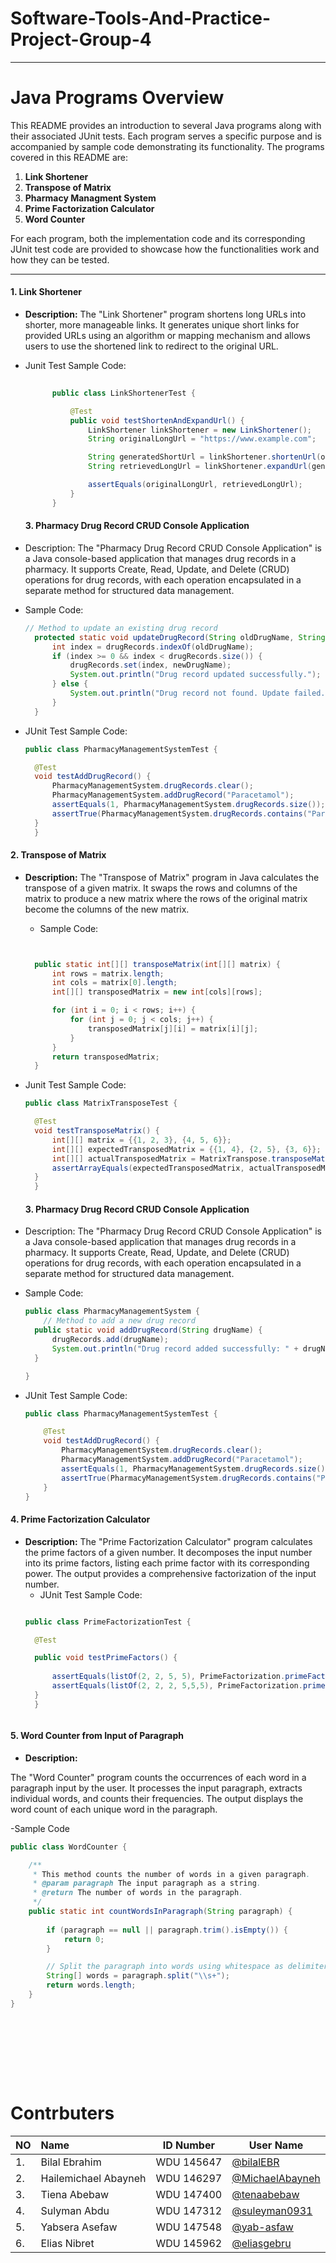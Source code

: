  # Software-Tools-And-Practice-Project-Group-4<br>

---

# Java Programs Overview

This README provides an introduction to several Java programs along with their associated JUnit tests. Each program serves a specific purpose and is accompanied by sample code demonstrating its functionality. The programs covered in this README are:

1. **Link Shortener**
2. **Transpose of Matrix**
3. **Pharmacy Managment System**
4. **Prime Factorization Calculator**
5. **Word Counter**


For each program, both the implementation code and its corresponding JUnit test code are provided to showcase how the functionalities work and how they can be tested.

---
#### 1. Link Shortener
- **Description:**
  The "Link Shortener" program shortens long URLs into shorter, more manageable links. It generates unique short links for provided URLs using an algorithm or mapping mechanism and allows users to use the shortened link to redirect to the original URL.


- Junit Test Sample Code:
  ```java
          
        public class LinkShortenerTest {

            @Test
            public void testShortenAndExpandUrl() {
                LinkShortener linkShortener = new LinkShortener();
                String originalLongUrl = "https://www.example.com";

                String generatedShortUrl = linkShortener.shortenUrl(originalLongUrl);
                String retrievedLongUrl = linkShortener.expandUrl(generatedShortUrl);

                assertEquals(originalLongUrl, retrievedLongUrl);
            }
        }
  ```

  #### 3. Pharmacy Drug Record CRUD Console Application
- Description:
  The "Pharmacy Drug Record CRUD Console Application" is a Java console-based application that manages drug records in a pharmacy. It supports Create, Read, Update, and Delete (CRUD) operations for drug records, with each operation encapsulated in a separate method for structured data management.

- Sample Code:
  ```java
  // Method to update an existing drug record
    protected static void updateDrugRecord(String oldDrugName, String newDrugName) {
        int index = drugRecords.indexOf(oldDrugName);
        if (index >= 0 && index < drugRecords.size()) {
            drugRecords.set(index, newDrugName);
            System.out.println("Drug record updated successfully.");
        } else {
            System.out.println("Drug record not found. Update failed.");
        }
    }
  ```

- JUnit Test Sample Code:
  ```java
  public class PharmacyManagementSystemTest {

    @Test
    void testAddDrugRecord() {
        PharmacyManagementSystem.drugRecords.clear(); 
        PharmacyManagementSystem.addDrugRecord("Paracetamol");
        assertEquals(1, PharmacyManagementSystem.drugRecords.size());
        assertTrue(PharmacyManagementSystem.drugRecords.contains("Paracetamol"));
    }
    }
  ```



#### 2. Transpose of Matrix
- **Description:**
  The "Transpose of Matrix" program in Java calculates the transpose of a given matrix. It swaps the rows and columns of the matrix to produce a new matrix where the rows of the original matrix become the columns of the new matrix.

  - Sample Code:
  ```java


    public static int[][] transposeMatrix(int[][] matrix) {
        int rows = matrix.length;
        int cols = matrix[0].length;
        int[][] transposedMatrix = new int[cols][rows];

        for (int i = 0; i < rows; i++) {
            for (int j = 0; j < cols; j++) {
                transposedMatrix[j][i] = matrix[i][j];
            }
        }
        return transposedMatrix;
    }

- Junit Test Sample Code:
  ```java
  public class MatrixTransposeTest {

    @Test
    void testTransposeMatrix() {
        int[][] matrix = {{1, 2, 3}, {4, 5, 6}};
        int[][] expectedTransposedMatrix = {{1, 4}, {2, 5}, {3, 6}};
        int[][] actualTransposedMatrix = MatrixTranspose.transposeMatrix(matrix);
        assertArrayEquals(expectedTransposedMatrix, actualTransposedMatrix);
    }
    }
  ```

  #### 3. Pharmacy Drug Record CRUD Console Application
- Description:
  The "Pharmacy Drug Record CRUD Console Application" is a Java console-based application that manages drug records in a pharmacy. It supports Create, Read, Update, and Delete (CRUD) operations for drug records, with each operation encapsulated in a separate method for structured data management.

- Sample Code:
  ```java
  public class PharmacyManagementSystem {
      // Method to add a new drug record
    public static void addDrugRecord(String drugName) {
        drugRecords.add(drugName);
        System.out.println("Drug record added successfully: " + drugName);
    }

  }
  ```

- JUnit Test Sample Code:
  ```java
  public class PharmacyManagementSystemTest {

      @Test
      void testAddDrugRecord() {
          PharmacyManagementSystem.drugRecords.clear(); 
          PharmacyManagementSystem.addDrugRecord("Paracetamol");
          assertEquals(1, PharmacyManagementSystem.drugRecords.size());
          assertTrue(PharmacyManagementSystem.drugRecords.contains("Paracetamol"));
      }
  }
  ```
  





#### 4. Prime Factorization Calculator
- **Description:**
  The "Prime Factorization Calculator" program calculates the prime factors of a given number. It decomposes the input number into its prime factors, listing each prime factor with its corresponding power. The output provides a comprehensive factorization of the input number. 
  - JUnit Test Sample Code:
  ```java

  public class PrimeFactorizationTest {

    @Test

    public void testPrimeFactors() {
    	
        assertEquals(listOf(2, 2, 5, 5), PrimeFactorization.primeFactors(100));
        assertEquals(listOf(2, 2, 2, 5,5,5), PrimeFactorization.primeFactors(1000));
    }
    }



  ```



#### 5. Word Counter from Input of Paragraph

 - **Description:**

The "Word Counter" program counts the occurrences of each word in a paragraph input by the user. It processes the input paragraph, extracts individual words, and counts their frequencies. The output displays the word count of each unique word in the paragraph.

-Sample Code
```java
public class WordCounter {

    /**
     * This method counts the number of words in a given paragraph.
     * @param paragraph The input paragraph as a string.
     * @return The number of words in the paragraph.
     */
    public static int countWordsInParagraph(String paragraph) {
    
        if (paragraph == null || paragraph.trim().isEmpty()) {
            return 0;
        }

        // Split the paragraph into words using whitespace as delimiter
        String[] words = paragraph.split("\\s+");
        return words.length;
    }
}

  

  ```
   <br><br><br><br>
  # Contrbuters 



|NO | Name            |ID Number|User Name|  
|:--| :---------------|---------|---------|
|1. |Bilal   Ebrahim | WDU  145647 |[@bilalEBR](https://github.com/bilalEBR)
|2. |Hailemichael Abayneh  | WDU 146297  |[@MichaelAbayneh](https://github.com/michaelabayneh)
|3. |Tiena  Abebaw |WDU 147400 |[@tenaabebaw](https://github.com/tenaabebaw)
|4. |Sulyman  Abdu   |WDU 147312  |[@suleyman0931](https://github.com/suleyman0931)
|5. |Yabsera  Asefaw  |WDU 147548  |[@yab-asfaw](https://github.com/yab-asfaw)
|6. |Elias    Nibret  |WDU 145962  |[@eliasgebru](https://github.com/eliasgebru)

<br><br><br><br>






